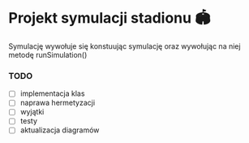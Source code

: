 # Projekt symulacji stadionu :stadium:
Symulację wywołuje się konstuując symulację oraz wywołując na niej metodę runSimulation()
### TODO
- [ ] implementacja klas
- [ ] naprawa hermetyzacji
- [ ] wyjątki
- [ ] testy
- [ ] aktualizacja diagramów